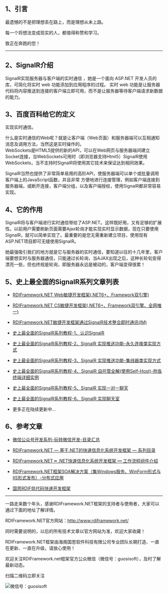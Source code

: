 ## 1、引言 ##

最遗憾的不是把理想丢在路上，而是理想从未上路。

每一个将想法变成现实的人，都值得称赞和学习。

致正在奔跑的您！

-----
## 2、SignalR介绍 ##

SignalR实现服务器与客户端的实时通信	，她是一个面向 ASP.NET 开发人员的库，可简化将实时 web 功能添加到应用程序的过程。 实时 web 功能是让服务器代码将内容推送到连接的客户端立即可用，而不是让服务器等待客户端请求新数据的能力。										
											
## 3、百度百科给它的定义 ##

实现实时通信。

什么是实时通信的Web呢？就是让客户端（Web页面）和服务器端可以互相通知消息及调用方法，当然这是实时操作的。											
WebSockets是HTML5提供的新的API，可以在Web网页与服务器端间建立Socket连接，当WebSockets可用时（即浏览器支持Html5）SignalR使用WebSockets，当不支持时SignalR将使用其它技术来保证达到相同效果。	
										
SignalR当然也提供了非常简单易用的高阶API，使服务器端可以单个或批量调用客户端上的JavaScript函数，并且非常 方便地进行连接管理，例如客户端连接到服务器端，或断开连接，客户端分组，以及客户端授权，使用SignalR都非常容易实现。		
									
## 4、它的作用 ##

SignalR将与客户端进行实时通信带给了ASP.NET。这样既好用，又有足够的扩展性。以前用户需要刷新页面需要Ajax轮询才能实现实时显示数据，现在只要使用SignalR，就可以简单实现了。最重要的是您无需重新建立项目，使用现有ASP.NET项目即可无缝使用SignalR。

她最强吸引我们的地方就是它与服务器的实时通信，要知道以往的十几年里，客户端要想实时与服务器通信，只能通过长轮询，当AJAX出现之后，这种长轮旬变得漂亮一些，但也终规是轮询，即服务器永远是被动的，客户端变得很累！	



## 5、史上最全面的SignalR系列文章列表 ##

- [RDIFramework.NET Web敏捷开发框架(.NET6+、Framework双引擎)](http://www.rdiframework.net/article/detail/611869993467973)

- [RDIFramework.NET CS敏捷开发框架(.NET6+、Framework双引擎、全网唯一)](http://www.rdiframework.net/article/detail/611866730815557)
- [RDIFramework.NET敏捷开发框架通过SignalR技术整合即时通讯(IM)](http://www.rdiframework.net/article/detail/229)

- [史上最全面的SignalR系列教程-1、认识SignalR](http://www.rdiframework.net/article/detail/225)

- [史上最全面的SignalR系列教程-2、SignalR 实现推送功能-永久连接类实现方式](http://www.rdiframework.net/article/detail/226)

- [史上最全面的SignalR系列教程-3、SignalR 实现推送功能-集线器类实现方式](http://www.rdiframework.net/article/detail/227)

- [史上最全面的SignalR系列教程-4、SignalR 自托管全解(使用Self-Host)-附各终端详细实例](http://www.rdiframework.net/article/detail/228)

- [史上最全面的SignalR系列教程-5、SignalR 实现一对一聊天](http://www.rdiframework.net/article/detail/231)

- [史上最全面的SignalR系列教程-6、SignalR 实现聊天室](http://www.rdiframework.net/article/detail/232)

- 更多正在陆续更新中...  



## 6、参考文章 ##

- [微信公众号开发系列-玩转微信开发-目录汇总](http://www.rdiframework.net/article/detail/216)

- [RDIFramework.NET — 基于.NET的快速信息化系统开发框架 — 系列目录](http://www.rdiframework.net/article/detail/190)

- [RDIFramework.NET ━ .NET快速信息化系统开发框架 ━ 工作流程组件介绍](http://www.rdiframework.net/article/detail/169)

- [RDIFramework.NET框架SOA解决方案（集Windows服务、WinForm形式与IIS形式发布）-分布式应用](http://www.rdiframework.net/article/detail/189)

- [国思RDIF低代码快速开发框架](http://www.rdiframework.net/article/detail/655918543290437)

 


-----

  一路走来数个年头，感谢RDIFramework.NET框架的支持者与使用者，大家可以通过下面的地址了解详情。 

  RDIFramework.NET官方网站：http://www.rdiframework.net/ 

  同时需要说明的，以后的所有技术文章以官方网站为准，欢迎大家收藏！ 

  RDIFramework.NET框架由海南国思软件科技有限公司专业团队长期打造、一直在更新、一直在升级，请放心使用！  

  欢迎关注RDIFramework.net框架官方公众微信（微信号：guosisoft），及时了解最新动态。

  扫描二维码立即关注

![微信号：guosisoft](http://doc.rdiframework.net/weixin.png)